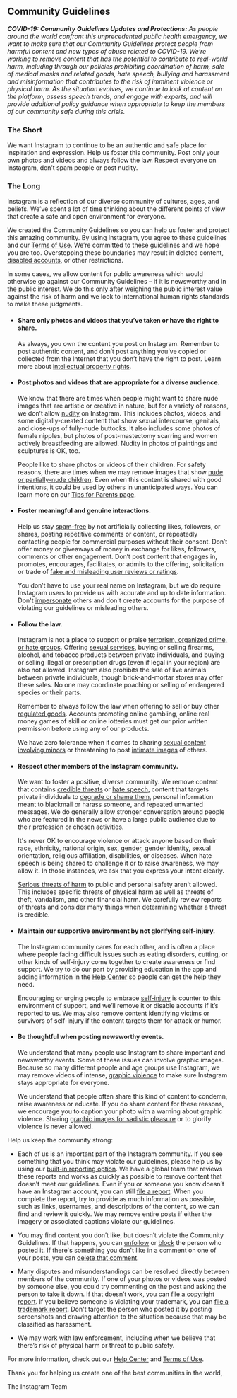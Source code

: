 Community Guidelines
--------------------

_**COVID-19: Community Guidelines Updates and Protections:** As people around the world confront this unprecedented public health emergency, we want to make sure that our Community Guidelines protect people from harmful content and new types of abuse related to COVID-19. We’re working to remove content that has the potential to contribute to real-world harm, including through our policies prohibiting coordination of harm, sale of medical masks and related goods, hate speech, bullying and harassment and misinformation that contributes to the risk of imminent violence or physical harm. As the situation evolves, we continue to look at content on the platform, assess speech trends, and engage with experts, and will provide additional policy guidance when appropriate to keep the members of our community safe during this crisis._

### The Short

We want Instagram to continue to be an authentic and safe place for inspiration and expression. Help us foster this community. Post only your own photos and videos and always follow the law. Respect everyone on Instagram, don’t spam people or post nudity.

### The Long

Instagram is a reflection of our diverse community of cultures, ages, and beliefs. We’ve spent a lot of time thinking about the different points of view that create a safe and open environment for everyone.

We created the Community Guidelines so you can help us foster and protect this amazing community. By using Instagram, you agree to these guidelines and our [Terms of Use](https://www.instagram.com/legal/terms). We’re committed to these guidelines and we hope you are too. Overstepping these boundaries may result in deleted content, [disabled accounts](http://help.instagram.com/366993040048856?helpref=page_content), or other restrictions.

In some cases, we allow content for public awareness which would otherwise go against our Community Guidelines – if it is newsworthy and in the public interest. We do this only after weighing the public interest value against the risk of harm and we look to international human rights standards to make these judgments.

*   #### Share only photos and videos that you’ve taken or have the right to share.
    
    As always, you own the content you post on Instagram. Remember to post authentic content, and don’t post anything you’ve copied or collected from the Internet that you don’t have the right to post. Learn more about [intellectual property rights](http://help.instagram.com/126382350847838?helpref=page_content).
    
*   #### Post photos and videos that are appropriate for a diverse audience.
    
    We know that there are times when people might want to share nude images that are artistic or creative in nature, but for a variety of reasons, we don’t allow [nudity](https://www.facebook.com/communitystandards/adult_nudity_sexual_activity) on Instagram. This includes photos, videos, and some digitally-created content that show sexual intercourse, genitals, and close-ups of fully-nude buttocks. It also includes some photos of female nipples, but photos of post-mastectomy scarring and women actively breastfeeding are allowed. Nudity in photos of paintings and sculptures is OK, too.
    
    People like to share photos or videos of their children. For safety reasons, there are times when we may remove images that show [nude or partially-nude children](https://www.facebook.com/communitystandards/child_nudity_sexual_exploitation). Even when this content is shared with good intentions, it could be used by others in unanticipated ways. You can learn more on our [Tips for Parents page](http://help.instagram.com/154475974694511?helpref=page_content).
    
*   #### Foster meaningful and genuine interactions.
    
    Help us stay [spam-free](https://www.facebook.com/communitystandards/spam) by not artificially collecting likes, followers, or shares, posting repetitive comments or content, or repeatedly contacting people for commercial purposes without their consent. Don’t offer money or giveaways of money in exchange for likes, followers, comments or other engagement. Don’t post content that engages in, promotes, encourages, facilitates, or admits to the offering, solicitation or trade of [fake and misleading user reviews or ratings](https://www.facebook.com/communitystandards/fraud_deception).
    
    You don’t have to use your real name on Instagram, but we do require Instagram users to provide us with accurate and up to date information. Don't [impersonate](https://www.facebook.com/communitystandards/misrepresentation) others and don't create accounts for the purpose of violating our guidelines or misleading others.
    
*   #### Follow the law.
    
    Instagram is not a place to support or praise [terrorism, organized crime, or hate groups](https://www.facebook.com/communitystandards/dangerous_individuals_organizations). Offering [sexual services](https://www.facebook.com/communitystandards/sexual_solicitation), buying or selling firearms, alcohol, and tobacco products between private individuals, and buying or selling illegal or prescription drugs (even if legal in your region) are also not allowed. Instagram also prohibits the sale of live animals between private individuals, though brick-and-mortar stores may offer these sales. No one may coordinate poaching or selling of endangered species or their parts.
    
    Remember to always follow the law when offering to sell or buy other [regulated goods](https://www.facebook.com/communitystandards/regulated_goods). Accounts promoting online gambling, online real money games of skill or online lotteries must get our prior written permission before using any of our products.
    
    We have zero tolerance when it comes to sharing [sexual content involving minors](https://www.facebook.com/communitystandards/child_nudity_sexual_exploitation) or threatening to post [intimate images](https://www.facebook.com/communitystandards/sexual_exploitation_adults) of others.
    
*   #### Respect other members of the Instagram community.
    
    We want to foster a positive, diverse community. We remove content that contains [credible threats](https://www.facebook.com/communitystandards/credible_violence) or [hate speech](https://www.facebook.com/communitystandards/hate_speech), content that targets private individuals to [degrade or shame them](https://www.facebook.com/communitystandards/bullying), personal information meant to blackmail or harass someone, and repeated unwanted messages. We do generally allow stronger conversation around people who are featured in the news or have a large public audience due to their profession or chosen activities.
    
    It's never OK to encourage violence or attack anyone based on their race, ethnicity, national origin, sex, gender, gender identity, sexual orientation, religious affiliation, disabilities, or diseases. When hate speech is being shared to challenge it or to raise awareness, we may allow it. In those instances, we ask that you express your intent clearly.
    
    [Serious threats of harm](https://www.facebook.com/communitystandards/credible_violence) to public and personal safety aren't allowed. This includes specific threats of physical harm as well as threats of theft, vandalism, and other financial harm. We carefully review reports of threats and consider many things when determining whether a threat is credible.
    
*   #### Maintain our supportive environment by not glorifying self-injury.
    
    The Instagram community cares for each other, and is often a place where people facing difficult issues such as eating disorders, cutting, or other kinds of self-injury come together to create awareness or find support. We try to do our part by providing education in the app and adding information in the [Help Center](http://help.instagram.com/?helpref=page_content) so people can get the help they need.
    
    Encouraging or urging people to embrace [self-injury](https://www.facebook.com/communitystandards/suicide_self_injury_violence) is counter to this environment of support, and we’ll remove it or disable accounts if it’s reported to us. We may also remove content identifying victims or survivors of self-injury if the content targets them for attack or humor.
    
*   #### Be thoughtful when posting newsworthy events.
    
    We understand that many people use Instagram to share important and newsworthy events. Some of these issues can involve graphic images. Because so many different people and age groups use Instagram, we may remove videos of intense, [graphic violence](https://www.facebook.com/communitystandards/graphic_violence) to make sure Instagram stays appropriate for everyone.
    
    We understand that people often share this kind of content to condemn, raise awareness or educate. If you do share content for these reasons, we encourage you to caption your photo with a warning about graphic violence. Sharing [graphic images for sadistic pleasure](https://www.facebook.com/communitystandards/cruel_insensitive) or to glorify violence is never allowed.
    

Help us keep the community strong:

*   Each of us is an important part of the Instagram community. If you see something that you think may violate our guidelines, please help us by using our [built-in reporting option](http://help.instagram.com/165828726894770?helpref=page_content). We have a global team that reviews these reports and works as quickly as possible to remove content that doesn’t meet our guidelines. Even if you or someone you know doesn’t have an Instagram account, you can still [file a report](http://help.instagram.com/contact/383679321740945?helpref=page_content). When you complete the report, try to provide as much information as possible, such as links, usernames, and descriptions of the content, so we can find and review it quickly. We may remove entire posts if either the imagery or associated captions violate our guidelines.
    
*   You may find content you don’t like, but doesn’t violate the Community Guidelines. If that happens, you can [unfollow](http://help.instagram.com/286340048138725?helpref=page_content) or [block](http://help.instagram.com/426700567389543?helpref=page_content) the person who posted it. If there's something you don't like in a comment on one of your posts, you can [delete that comment](http://help.instagram.com/289098941190483?helpref=page_content).
    
*   Many disputes and misunderstandings can be resolved directly between members of the community. If one of your photos or videos was posted by someone else, you could try commenting on the post and asking the person to take it down. If that doesn’t work, you can [file a copyright report](http://help.instagram.com/126382350847838?helpref=page_content). If you believe someone is violating your trademark, you can [file a trademark report](http://help.instagram.com/222826637847963?helpref=page_content). Don't target the person who posted it by posting screenshots and drawing attention to the situation because that may be classified as harassment.
    
*   We may work with law enforcement, including when we believe that there’s risk of physical harm or threat to public safety.
    

For more information, check out our [Help Center](http://help.instagram.com/?helpref=page_content) and [Terms of Use](http://instagram.com/legal/terms/#).

Thank you for helping us create one of the best communities in the world,

The Instagram Team